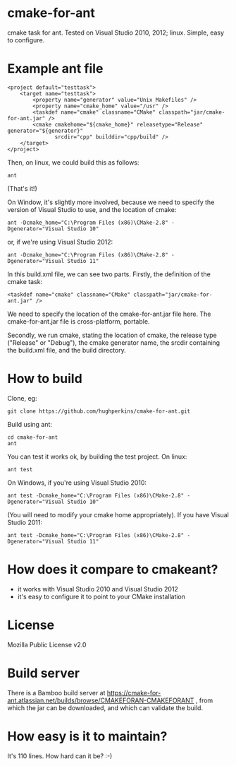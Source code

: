 cmake-for-ant
=============

cmake task for ant.  Tested on Visual Studio 2010, 2012; linux.  Simple, easy to configure.

Example ant file
================

    <project default="testtask">
        <target name="testtask">
            <property name="generator" value="Unix Makefiles" />
            <property name="cmake_home" value="/usr" />
            <taskdef name="cmake" classname="CMake" classpath="jar/cmake-for-ant.jar" />
            <cmake cmakehome="${cmake_home}" releasetype="Release" generator="${generator}" 
                   srcdir="cpp" builddir="cpp/build" />
        </target>
    </project>

Then, on linux, we could build this as follows:

    ant

(That's it!)

On Window, it's slightly more involved, because we need to specify the version of Visual Studio to use, and the location of cmake:

    ant -Dcmake_home="C:\Program Files (x86)\CMake-2.8" -Dgenerator="Visual Studio 10"

or, if we're using Visual Studio 2012:

    ant -Dcmake_home="C:\Program Files (x86)\CMake-2.8" -Dgenerator="Visual Studio 11"

In this build.xml file, we can see two parts.  Firstly, the definition of the cmake task:

    <taskdef name="cmake" classname="CMake" classpath="jar/cmake-for-ant.jar" />

We need to specify the location of the cmake-for-ant.jar file here.  The cmake-for-ant.jar file is cross-platform, portable.

Secondly, we run cmake, stating the location of cmake, the release type ("Release" or "Debug"), the cmake generator name, the srcdir containing the build.xml file, and the build directory.

How to build
============

Clone, eg:

    git clone https://github.com/hughperkins/cmake-for-ant.git

Build using ant:

    cd cmake-for-ant
    ant

You can test it works ok, by building the test project.  On linux:

    ant test 

On Windows, if you're using Visual Studio 2010:

    ant test -Dcmake_home="C:\Program Files (x86)\CMake-2.8" -Dgenerator="Visual Studio 10"

(You will need to modify your cmake home appropriately).  If you have Visual Studio 2011:

    ant test -Dcmake_home="C:\Program Files (x86)\CMake-2.8" -Dgenerator="Visual Studio 11"

How does it compare to cmakeant?
================================

 * it works with Visual Studio 2010 and Visual Studio 2012
 * it's easy to configure it to point to your CMake installation

License
=======

Mozilla Public License v2.0

Build server
============

There is a Bamboo build server at https://cmake-for-ant.atlassian.net/builds/browse/CMAKEFORAN-CMAKEFORANT , from which the jar can be downloaded, and which can validate the build.

How easy is it to maintain?
===========================

It's 110 lines.  How hard can it be? :-)


